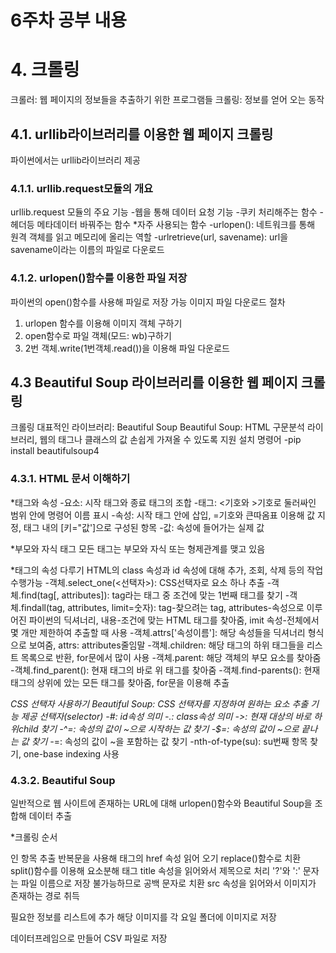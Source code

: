 6주차 공부 내용
==========
# 4. 크롤링
크롤러: 웹 페이지의 정보들을 추출하기 위한 프로그램들
크롤링: 정보를 얻어 오는 동작

## 4.1. urllib라이브러리를 이용한 웹 페이지 크롤링
파이썬에서는 urllib라이브러리 제공

### 4.1.1. urllib.request모듈의 개요
urllib.request 모듈의 주요 기능
-웹을 통해 데이터 요청 기능
-쿠키 처리해주는 함수
-헤더등 메타데이터 바꿔주는 함수
*자주 사용되는 함수
-urlopen(): 네트워크를 통해 원격 객체를 읽고 메모리에 올리는 역할
-urlretrieve(url, savename): url을 savename이라는 이름의 파일로 다운로드

### 4.1.2. urlopen()함수를 이용한 파일 저장
파이썬의 open()함수를 사용해 파일로 저장 가능
이미지 파일 다운로드 절차
1. urlopen 함수를 이용해 이미지 객체 구하기
2. open함수로 파일 객체(모드: wb)구하기
3. 2번 객체.write(1번객체.read())을 이용해 파일 다운로드

## 4.3 Beautiful Soup 라이브러리를 이용한 웹 페이지 크롤링
크롤링 대표적인 라이브러리: Beautiful Soup 
Beautiful Soup: HTML 구문분석 라이브러리, 웹의 태그나 클래스의 값 손쉽게 가져올 수 있도록 지원
설치 명령어
-pip install beautifulsoup4

### 4.3.1. HTML 문서 이해하기
*태그와 속성
-요소: 시작 태그와 종료 태그의 조합
-태그: <기호와 >기호로 둘러싸인 범위 안에 명령어 이름 표시
-속성: 시작 태그 안에 삽입, =기호와 큰따옴표 이용해 값 지정, 태그 내의 [키="값']으로 구성된 항목
-값: 속성에 들어가는 실제 값

*부모와 자식 태그
모든 태그는 부모와 자식 또는 형제관계를 맺고 있음

*태그의 속성 다루기
HTML의 class 속성과 id 속성에 대해 추가, 조회, 삭제 등의 작업 수행가능
-객체.select_one(<선택자>): CSS선택자로 요소 하나 추출
-객체.find(tag[, attributes]): tag라는 태그 중 조건에 맞는 1번째 태그를 찾기
-객체.findall(tag, attributes, limit=숫자): tag-찾으려는 tag, attributes-속성으로 이루어진 파이썬의 딕셔너리, 내용-조건에 맞는 HTML 태그를 찾아줌, imit 속성-전체에서 몇 개만 제한하여 추출할 때 사용
-객체.attrs['속성이름']: 해당 속성들을 딕셔너리 형식으로 보여줌, attrs: attributes줄임말
-객체.children: 해당 태그의 하위 태그들을 리스트 목록으로 반환, for문에서 많이 사용
-객체.parent: 해당 객체의 부모 요소를 찾아줌
-객체.find_parent(): 현재 태그의 바로 위 태그를 찾아줌
-객체.find-parents(): 현재 태그의 상위에 았는 모든 태그를 찾아줌, for문을 이용해 추출

*CSS 선택자 사용하기
Beautiful Soup: CSS 선택자를 지정하여 원하는 요소 추출 기능 제공
선택자(selector)
-#: id속성 의미
-.: class속성 의미
->: 현재 대상의 바로 하위child 찾기
-^=: 속성의 값이 ~으로 시작하는 값 찾기
-$=: 속성의 값이 ~으로 끝나는 값 찾기
-*=: 속성의 값이 ~을 포함하는 값 찾기
-nth-of-type(su): su번째 항목 찾기, one-base indexing 사용

### 4.3.2. Beautiful Soup
일반적으로 웹 사이트에 존재하는 URL에 대해 urlopen()함수와 Beautiful Soup을 조합해 데이터 추출

*크롤링 순서
<div class="thumb">인 항목 추출
반복문을 사용해
  <a> 태그의 href 속성 읽어 오기
      replace()함수로 치환
      split()함수를 이용해 요소분해
  <img>태그
      title 속성을 읽어와서 제목으로 처리
      '?'와 ':' 문자는 파일 이름으로 저장 불가능하므로 공백 문자로 치환
      src 속성을 읽어와서 이미지가 존재하는 경로 취득
      
  필요한 정보를 리스트에 추가
  해당 이미지를 각 요일 폴더에 이미지로 저장
  
데이터프레임으로 만들어 CSV 파일로 저장 
